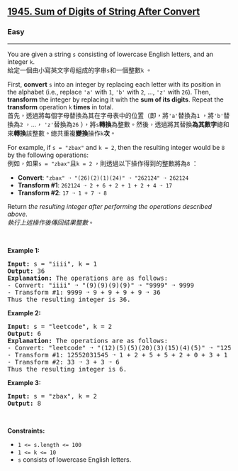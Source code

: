 <h2><a href="https://leetcode.com/problems/sum-of-digits-of-string-after-convert/">1945. Sum of Digits of String After Convert</a></h2><h3>Easy</h3><hr><div><p data-immersive-translate-walked="c46ddd8f-756d-4131-a8af-0e5ea2966272" data-immersive-translate-paragraph="1">You are given a string <code data-immersive-translate-walked="c46ddd8f-756d-4131-a8af-0e5ea2966272">s</code> consisting of lowercase English letters, and an integer <code data-immersive-translate-walked="c46ddd8f-756d-4131-a8af-0e5ea2966272">k</code>.<font class="notranslate immersive-translate-target-wrapper" data-immersive-translate-translation-element-mark="1" lang="zh-TW"><br><font class="notranslate immersive-translate-target-translation-theme-none immersive-translate-target-translation-block-wrapper-theme-none immersive-translate-target-translation-block-wrapper" data-immersive-translate-translation-element-mark="1"><font class="notranslate immersive-translate-target-inner immersive-translate-target-translation-theme-none-inner" data-immersive-translate-translation-element-mark="1">給定一個由小寫英文字母組成的字串<code data-immersive-translate-walked="c46ddd8f-756d-4131-a8af-0e5ea2966272">s</code>和一個整數<code data-immersive-translate-walked="c46ddd8f-756d-4131-a8af-0e5ea2966272">k</code> 。</font></font></font></p>

<p data-immersive-translate-walked="c46ddd8f-756d-4131-a8af-0e5ea2966272" data-immersive-translate-paragraph="1">First, <strong data-immersive-translate-walked="c46ddd8f-756d-4131-a8af-0e5ea2966272">convert</strong> <code data-immersive-translate-walked="c46ddd8f-756d-4131-a8af-0e5ea2966272">s</code> into an integer by replacing each letter with its position in the alphabet (i.e., replace <code data-immersive-translate-walked="c46ddd8f-756d-4131-a8af-0e5ea2966272">'a'</code> with <code data-immersive-translate-walked="c46ddd8f-756d-4131-a8af-0e5ea2966272">1</code>, <code data-immersive-translate-walked="c46ddd8f-756d-4131-a8af-0e5ea2966272">'b'</code> with <code data-immersive-translate-walked="c46ddd8f-756d-4131-a8af-0e5ea2966272">2</code>, ..., <code data-immersive-translate-walked="c46ddd8f-756d-4131-a8af-0e5ea2966272">'z'</code> with <code data-immersive-translate-walked="c46ddd8f-756d-4131-a8af-0e5ea2966272">26</code>). Then, <strong data-immersive-translate-walked="c46ddd8f-756d-4131-a8af-0e5ea2966272">transform</strong> the integer by replacing it with the <strong data-immersive-translate-walked="c46ddd8f-756d-4131-a8af-0e5ea2966272">sum of its digits</strong>. Repeat the <strong data-immersive-translate-walked="c46ddd8f-756d-4131-a8af-0e5ea2966272">transform</strong> operation <code data-immersive-translate-walked="c46ddd8f-756d-4131-a8af-0e5ea2966272">k</code><strong data-immersive-translate-walked="c46ddd8f-756d-4131-a8af-0e5ea2966272"> times</strong> in total.<font class="notranslate immersive-translate-target-wrapper" data-immersive-translate-translation-element-mark="1" lang="zh-TW"><br><font class="notranslate immersive-translate-target-translation-theme-none immersive-translate-target-translation-block-wrapper-theme-none immersive-translate-target-translation-block-wrapper" data-immersive-translate-translation-element-mark="1"><font class="notranslate immersive-translate-target-inner immersive-translate-target-translation-theme-none-inner" data-immersive-translate-translation-element-mark="1">首先，透過將每個字母替換為其在字母表中的位置（即，將<code data-immersive-translate-walked="c46ddd8f-756d-4131-a8af-0e5ea2966272">'a'</code>替換為<code data-immersive-translate-walked="c46ddd8f-756d-4131-a8af-0e5ea2966272">1</code> ，將<code data-immersive-translate-walked="c46ddd8f-756d-4131-a8af-0e5ea2966272">'b'</code>替換為<code data-immersive-translate-walked="c46ddd8f-756d-4131-a8af-0e5ea2966272">2</code> ，...， <code data-immersive-translate-walked="c46ddd8f-756d-4131-a8af-0e5ea2966272">'z'</code>替換為<code data-immersive-translate-walked="c46ddd8f-756d-4131-a8af-0e5ea2966272">26</code> ），將<code data-immersive-translate-walked="c46ddd8f-756d-4131-a8af-0e5ea2966272">s</code><strong data-immersive-translate-walked="c46ddd8f-756d-4131-a8af-0e5ea2966272">轉換</strong>為整數。然後，透過將其替換<strong data-immersive-translate-walked="c46ddd8f-756d-4131-a8af-0e5ea2966272">為其數字</strong>總和來<strong data-immersive-translate-walked="c46ddd8f-756d-4131-a8af-0e5ea2966272">轉換</strong>該整數。總共重複<strong data-immersive-translate-walked="c46ddd8f-756d-4131-a8af-0e5ea2966272">變換</strong>操作<code data-immersive-translate-walked="c46ddd8f-756d-4131-a8af-0e5ea2966272">k</code><strong data-immersive-translate-walked="c46ddd8f-756d-4131-a8af-0e5ea2966272">次</strong>。</font></font></font></p>

<p data-immersive-translate-walked="c46ddd8f-756d-4131-a8af-0e5ea2966272" data-immersive-translate-paragraph="1">For example, if <code data-immersive-translate-walked="c46ddd8f-756d-4131-a8af-0e5ea2966272">s = "zbax"</code> and <code data-immersive-translate-walked="c46ddd8f-756d-4131-a8af-0e5ea2966272">k = 2</code>, then the resulting integer would be <code data-immersive-translate-walked="c46ddd8f-756d-4131-a8af-0e5ea2966272">8</code> by the following operations:<font class="notranslate immersive-translate-target-wrapper" data-immersive-translate-translation-element-mark="1" lang="zh-TW"><br><font class="notranslate immersive-translate-target-translation-theme-none immersive-translate-target-translation-block-wrapper-theme-none immersive-translate-target-translation-block-wrapper" data-immersive-translate-translation-element-mark="1"><font class="notranslate immersive-translate-target-inner immersive-translate-target-translation-theme-none-inner" data-immersive-translate-translation-element-mark="1">例如，如果<code data-immersive-translate-walked="c46ddd8f-756d-4131-a8af-0e5ea2966272">s = "zbax"</code>且<code data-immersive-translate-walked="c46ddd8f-756d-4131-a8af-0e5ea2966272">k = 2</code> ，則透過以下操作得到的整數將為<code data-immersive-translate-walked="c46ddd8f-756d-4131-a8af-0e5ea2966272">8</code> ：</font></font></font></p>

<ul>
	<li><strong>Convert</strong>: <code>"zbax" ➝ "(26)(2)(1)(24)" ➝ "262124" ➝ 262124</code></li>
	<li><strong>Transform #1</strong>: <code>262124 ➝ 2 + 6 + 2 + 1 + 2 + 4&nbsp;➝ 17</code></li>
	<li><strong>Transform #2</strong>: <code>17 ➝ 1 + 7 ➝ 8</code></li>
</ul>

<p data-immersive-translate-walked="c46ddd8f-756d-4131-a8af-0e5ea2966272" data-immersive-translate-paragraph="1">Return <em data-immersive-translate-walked="c46ddd8f-756d-4131-a8af-0e5ea2966272">the resulting integer after performing the operations described above</em>.<font class="notranslate immersive-translate-target-wrapper" data-immersive-translate-translation-element-mark="1" lang="zh-TW"><br><font class="notranslate immersive-translate-target-translation-theme-none immersive-translate-target-translation-block-wrapper-theme-none immersive-translate-target-translation-block-wrapper" data-immersive-translate-translation-element-mark="1"><font class="notranslate immersive-translate-target-inner immersive-translate-target-translation-theme-none-inner" data-immersive-translate-translation-element-mark="1"><em data-immersive-translate-walked="c46ddd8f-756d-4131-a8af-0e5ea2966272">執行上述操作後傳回結果整數</em>。</font></font></font></p>

<p>&nbsp;</p>
<p><strong class="example">Example 1:</strong></p>

<pre><strong>Input:</strong> s = "iiii", k = 1
<strong>Output:</strong> 36
<strong>Explanation:</strong> The operations are as follows:
- Convert: "iiii" ➝ "(9)(9)(9)(9)" ➝ "9999" ➝ 9999
- Transform #1: 9999 ➝ 9 + 9 + 9 + 9 ➝ 36
Thus the resulting integer is 36.
</pre>

<p><strong class="example">Example 2:</strong></p>

<pre><strong>Input:</strong> s = "leetcode", k = 2
<strong>Output:</strong> 6
<strong>Explanation:</strong> The operations are as follows:
- Convert: "leetcode" ➝ "(12)(5)(5)(20)(3)(15)(4)(5)" ➝ "12552031545" ➝ 12552031545
- Transform #1: 12552031545 ➝ 1 + 2 + 5 + 5 + 2 + 0 + 3 + 1 + 5 + 4 + 5 ➝ 33
- Transform #2: 33 ➝ 3 + 3 ➝ 6
Thus the resulting integer is 6.
</pre>

<p><strong class="example">Example 3:</strong></p>

<pre><strong>Input:</strong> s = "zbax", k = 2
<strong>Output:</strong> 8
</pre>

<p>&nbsp;</p>
<p><strong>Constraints:</strong></p>

<ul>
	<li><code>1 &lt;= s.length &lt;= 100</code></li>
	<li><code>1 &lt;= k &lt;= 10</code></li>
	<li><code>s</code> consists of lowercase English letters.</li>
</ul>
</div>